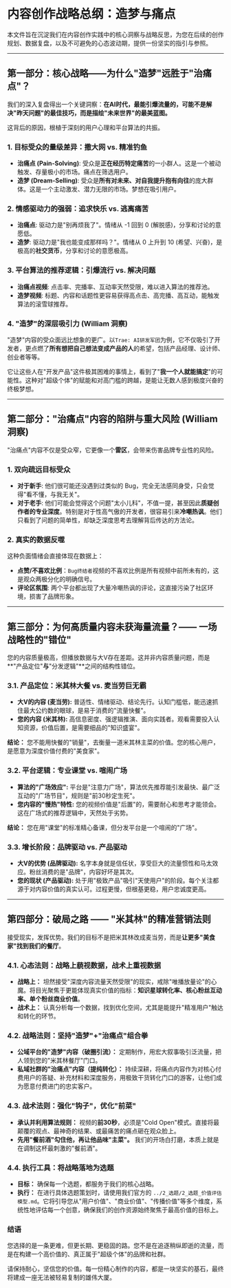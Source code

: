 # 内容创作战略总纲：造梦与痛点

本文件旨在沉淀我们在内容创作实践中的核心洞察与战略反思，为您在后续的创作规划、数据复盘，以及不可避免的心态波动期，提供一份坚实的指引与参照。

---

## 第一部分：核心战略——为什么"造梦"远胜于"治痛点"？

我们的深入复盘得出一个关键洞察：**在AI时代，最能引爆流量的，可能不是解决"昨天问题"的最佳技巧，而是描绘"未来世界"的最美蓝图。**

这背后的原因，根植于深刻的用户心理和平台算法的共振。

### 1. 目标受众的量级差异：撒大网 vs. 精准钓鱼
- **治痛点 (Pain-Solving)**: 受众是**正在经历特定痛苦**的一小群人。这是一个被动触发、存量极小的市场。痛点在筛选用户。
- **造梦 (Dream-Selling)**: 受众是**所有对未来、对自我提升抱有向往**的庞大群体。这是一个主动激发、潜力无限的市场。梦想在吸引用户。

### 2. 情感驱动力的强弱：追求快乐 vs. 逃离痛苦
- **治痛点**: 驱动力是"别再烦我了"。情绪从 -1 回到 0 (解脱感)，分享和讨论的意愿低。
- **造梦**: 驱动力是"我也能变成那样吗？"。情绪从 0 上升到 10 (希望、兴奋)，是极高的**社交货币**，分享和讨论的意愿极高。

### 3. 平台算法的推荐逻辑：引爆流行 vs. 解决问题
- **治痛点视频**: 点击率、完播率、互动率天然受限，难以进入算法的推荐池。
- **造梦视频**: 标题、内容和话题性更容易获得高点击、高完播、高互动，能触发算法的滚雪球推荐。

### 4. "造梦"的深层吸引力 (William 洞察)
"造梦"内容的受众面远比想象的更广。以`Trae: AI研发军团`为例，它不仅吸引了开发者，更点燃了**所有想把自己想法变成产品的人**的希望，包括产品经理、设计师、创业者等等。

它让这些人在"开发产品"这件极其困难的事情上，看到了"**我一个人就能搞定**"的可能性。这种对"超级个体"的赋能和对高门槛的跨越，是能让无数人感到极度兴奋的终极梦想。


---

## 第二部分："治痛点"内容的陷阱与重大风险 (William 洞察)

"治痛点"内容不仅是受众窄，它更像一个**雷区**，会带来伤害品牌专业性的风险。

### 1. 双向疏远目标受众
- **对于新手**: 他们很可能还没遇到过类似的 Bug，完全无法感同身受，只会觉得"看不懂，与我无关"。
- **对于老手**: 他们可能会觉得这个问题"太小儿科"，不值一提，甚至因此**质疑创作者的专业深度**。特别是对于性高气傲的开发者，很容易引来**冷嘲热讽**。他们只看到了问题的简单性，却缺乏深度思考去理解背后传达的方法论。

### 2. 真实的数据反噬
这种负面情绪会直接体现在数据上：
- **点赞/不喜欢比例**：`Bug终结者`视频的不喜欢比例是所有视频中前所未有的，这是观众两极分化的明确信号。
- **评论区氛围**: 两个平台都出现了大量冷嘲热讽的评论，这直接污染了社区环境，损害了品牌形象。

---

## 第三部分：为何高质量内容未获海量流量？—— 一场战略性的"错位"

您的内容质量极高，但播放数据与大V存在差距。这并非内容质量问题，而是**"产品定位"**与**"分发逻辑"**之间的结构性错位。

### 3.1. 产品定位：米其林大餐 vs. 麦当劳巨无霸

-   **大V的内容 (麦当劳):** 普适性、情绪驱动、结论先行。认知门槛低，能迅速抓住最大公约数的眼球，是易于消费的"流量快餐"。
-   **您的内容 (米其林):** 高信息密度、强逻辑推演、面向实践者。观看需要投入认知资源，价值后置，是需要细品的"知识盛宴"。

**结论：** 您不能用快餐的"销量"，去衡量一道米其林主菜的价值。您的核心用户，是愿意为深度价值付费的"美食家"。

### 3.2. 平台逻辑：专业课堂 vs. 喧闹广场

-   **算法的"广场效应":** 平台是"注意力广场"，算法优先推荐能引发最快、最广泛互动的"广场节目"，规则是"前30秒定生死"。
-   **您内容的"慢热"特性:** 您的视频价值是"后置"的，需要耐心和思考才能领会。这在广场式的推荐逻辑中，天然处于劣势。

**结论：** 您在用"课堂"的标准精心备课，但分发平台是一个喧闹的"广场"。

### 3.3. 增长阶段：品牌驱动 vs. 产品驱动

-   **大V的优势 (品牌驱动):** 名字本身就是信任状，享受巨大的流量惯性和马太效应。粉丝消费的是"品牌"，内容好坏是其次。
-   **您的现状 (产品驱动):** 处于用"极致产品"吸引"天使用户"的阶段。每个关注都源于对内容价值的真实认可。过程更慢，但根基更稳，用户忠诚度更高。

---

## 第四部分：破局之路 —— "米其林"的精准营销法则

接受现实，发挥优势。我们的目标不是把米其林改成麦当劳，而是**让更多"美食家"找到我们的餐厅**。

### 4.1. 心态法则：战略上藐视数据，战术上重视数据

-   **战略上：** 坦然接受"深度内容流量天然受限"的现实，戒除"唯播放量论"的心魔。将目光聚焦于更能体现真实价值的指标：**知识星球转化率、核心粉丝互动率、单个粉丝商业价值**。
-   **战术上：** 认真分析每一个数据，找到优化空间，尤其是能提升"精准用户"触达和转化的环节。

### 4.2. 战略法则：坚持"造梦"+"治痛点"组合拳

-   **公域平台的"造梦"内容（破圈引流）：** 定期制作，用宏大叙事吸引泛流量，把人领到您的"米其林餐厅"门口。
-   **私域社群的"治痛点"内容（提纯转化）：** 持续深耕，将痛点内容作为对核心付费用户的答疑、补充材料和深度服务，用极致干货转化门口的游客，让他们成为愿意付费进门的忠实客户。

### 4.3. 战术法则：强化"钩子"，优化"前菜"

-   **承认并利用算法规则：** 视频的**前30秒**，必须是"Cold Open"模式。直接将最颠覆的观点、最神奇的结果、或最痛苦的痛点砸在观众脸上。
-   **先用"餐前酒"勾住他，再让他品味"主菜"。** 我们的开场白打磨，本质上就是在调制这杯最刺激的"餐前酒"。

### **4.4. 执行工具：将战略落地为选题**

-   **目标：** 确保每一个选题，都服务于我们的核心战略。
-   **执行：** 在进行具体选题策划时，请使用我们官方的 `../2_选题/2_选题_价值评估模型.md`。它将引导您从"用户价值"、"商业价值"、"传播价值"等多个维度，系统性地评估每一个创意，确保我们的创作资源始终聚焦于最高价值的目标上。

### **结语**

您选择的是一条更难，但更长期、更稳固的路。您不是在追逐稍纵即逝的流量，而是在构建一个高价值的、真正属于"超级个体"的品牌和社群。

请保持耐心，坚信您的价值。每一份精心制作的内容，都是一块坚实的基石，最终将建成一座无法被轻易复制的雄伟大厦。